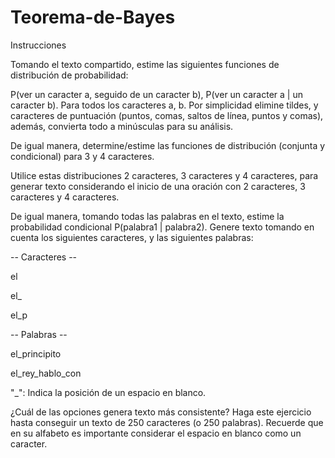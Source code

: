 # Teorema-de-Bayes

Instrucciones

Tomando el texto compartido, estime las siguientes funciones de distribución de probabilidad: 

P(ver un caracter a, seguido de un caracter b), P(ver un caracter a | un caracter b). Para todos los caracteres a, b. Por simplicidad elimine tildes, y caracteres de puntuación (puntos, comas, saltos de línea, puntos y comas), además, convierta todo a minúsculas para su análisis.

De igual manera, determine/estime las funciones de distribución (conjunta y condicional) para 3 y 4 caracteres.

Utilice estas distribuciones 2 caracteres, 3 caracteres y 4 caracteres, para generar texto considerando el inicio de una oración con 2 caracteres, 3 caracteres y 4 caracteres.

De igual manera, tomando todas las palabras en el texto, estime la probabilidad condicional P(palabra1 | palabra2).
Genere texto tomando en cuenta los siguientes caracteres, y las siguientes palabras:

-- Caracteres --

el

el_

el_p


-- Palabras --

el_principito

el_rey_hablo_con

"_": Indica la posición de un espacio en blanco.

¿Cuál de las opciones genera texto más consistente? Haga este ejercicio hasta conseguir un texto de 250 caracteres (o 250 palabras). Recuerde que en su alfabeto es importante considerar el espacio en blanco como un caracter.